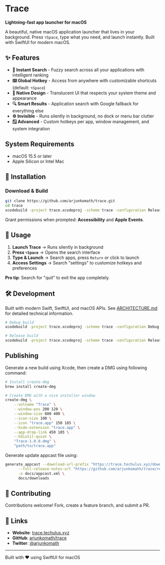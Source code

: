 # Trace

**Lightning-fast app launcher for macOS**

A beautiful, native macOS application launcher that lives in your background. Press `⌥Space`, type what you need, and launch instantly. Built with SwiftUI for modern macOS.

## ✨ Features

- **🚀 Instant Search** - Fuzzy search across all your applications with intelligent ranking
- **⌨️ Global Hotkey** - Access from anywhere with customizable shortcuts (default: `⌥Space`)  
- **🎨 Native Design** - Translucent UI that respects your system theme and appearance
- **🔍 Smart Results** - Application search with Google fallback for everything else
- **⚙️ Invisible** - Runs silently in background, no dock or menu bar clutter
- **🪟 Advanced** - Custom hotkeys per app, window management, and system integration

## System Requirements

- macOS 15.5 or later
- Apple Silicon or Intel Mac

## 🚀 Installation

### Download & Build

```bash
git clone https://github.com/arjunkomath/trace.git
cd trace
xcodebuild -project trace.xcodeproj -scheme trace -configuration Release build
```

Grant permissions when prompted: **Accessibility** and **Apple Events**.

## 🎯 Usage

1. **Launch Trace** → Runs silently in background
2. **Press `⌥Space`** → Opens the search interface  
3. **Type & Launch** → Search apps, press `Return` or click to launch
4. **Access Settings** → Search "settings" to customize hotkeys and preferences

**Pro tip**: Search for "quit" to exit the app completely.

## 🛠️ Development

Built with modern Swift, SwiftUI, and macOS APIs. See [ARCHITECTURE.md](ARCHITECTURE.md) for detailed technical information.

```bash
# Debug build
xcodebuild -project trace.xcodeproj -scheme trace -configuration Debug build

# Release build  
xcodebuild -project trace.xcodeproj -scheme trace -configuration Release build
```

## Publishing

Generate a new build using Xcode, then create a DMG using following command:

```bash
# Install create-dmg
brew install create-dmg

# Create DMG with a nice installer window
create-dmg \
    --volname "Trace" \
    --window-pos 200 120 \
    --window-size 600 400 \
    --icon-size 100 \
    --icon "trace.app" 150 185 \
    --hide-extension "trace.app" \
    --app-drop-link 450 185 \
    --hdiutil-quiet \
    "Trace-1.0.0.dmg" \
    "path/to/trace.app"
```

Generate update appcast file using:

```bash
generate_appcast --download-url-prefix "https://trace.techulus.xyz/downloads/" \
      --full-release-notes-url "https://github.com/arjunkomath/trace/releases" \
      -o docs/appcast.xml \
      docs/downloads
```

## 🤝 Contributing

Contributions welcome! Fork, create a feature branch, and submit a PR.

## 🔗 Links

- **Website**: [trace.techulus.xyz](https://trace.techulus.xyz)
- **GitHub**: [arjunkomath/trace](https://github.com/arjunkomath/trace)  
- **Twitter**: [@arjunkomath](https://twitter.com/arjunkomath)

---

Built with ❤️ using SwiftUI for macOS

